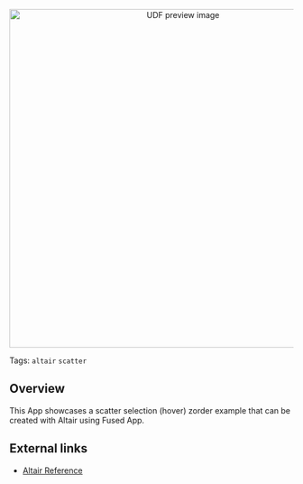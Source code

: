 <!--fused:preview-->
<p align="center"><img src="https://fused-magic.s3.amazonaws.com/thumbnails/apps-public/Scatter_Zorder_Example.png" width="600" alt="UDF preview image"></p>

<!--fused:tags-->
Tags: `altair` `scatter`

<!--fused:readme-->
## Overview

This App showcases a scatter selection (hover) zorder example that can be created with Altair using Fused App.

## External links

- [Altair Reference](https://altair-viz.github.io/gallery/selection_zorder.html)
